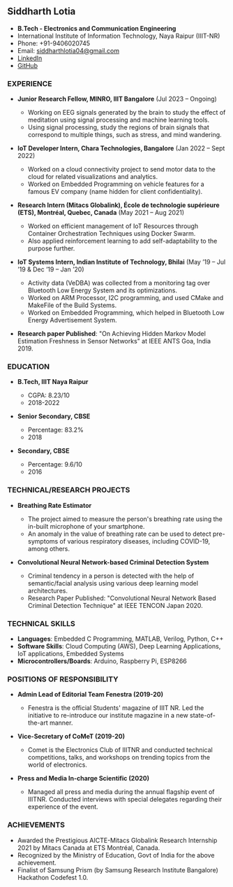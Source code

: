 
## Siddharth Lotia
- **B.Tech - Electronics and Communication Engineering**
- International Institute of Information Technology, Naya Raipur (IIIT-NR)
- Phone: +91-9406020745
- Email: siddharthlotia04@gmail.com
- [LinkedIn](https://www.linkedin.com/in/siddharth-lotia04/)
- [GitHub](https://github.com/Sidlotia)

### EXPERIENCE
- **Junior Research Fellow, MINRO, IIIT Bangalore** (Jul 2023 – Ongoing)
  - Working on EEG signals generated by the brain to study the effect of meditation using signal processing and machine learning tools.
  - Using signal processing, study the regions of brain signals that correspond to multiple things, such as stress, and mind wandering.

- **IoT Developer Intern, Chara Technologies, Bangalore** (Jan 2022 – Sept 2022)
  - Worked on a cloud connectivity project to send motor data to the cloud for related visualizations and analytics.
  - Worked on Embedded Programming on vehicle features for a famous EV company (name hidden for client confidentiality).

- **Research Intern (Mitacs Globalink), École de technologie supérieure (ETS), Montréal, Quebec, Canada** (May 2021 – Aug 2021)
  - Worked on efficient management of IoT Resources through Container Orchestration Techniques using Docker Swarm.
  - Also applied reinforcement learning to add self-adaptability to the purpose further.

- **IoT Systems Intern, Indian Institute of Technology, Bhilai** (May ’19 – Jul ’19 & Dec ’19 – Jan ’20)
  - Activity data (VeDBA) was collected from a monitoring tag over Bluetooth Low Energy System and its optimizations.
  - Worked on ARM Processor, I2C programming, and used CMake and MakeFile of the Build Systems.
  - Worked on Embedded Programming, which helped in Bluetooth Low Energy Advertisement System.

- **Research paper Published**: "On Achieving Hidden Markov Model Estimation Freshness in Sensor Networks" at IEEE ANTS Goa, India 2019.

### EDUCATION
- **B.Tech, IIIT Naya Raipur**
  - CGPA: 8.23/10
  - 2018-2022

- **Senior Secondary, CBSE**
  - Percentage: 83.2%
  - 2018

- **Secondary, CBSE**
  - Percentage: 9.6/10
  - 2016

### TECHNICAL/RESEARCH PROJECTS
- **Breathing Rate Estimator**
  - The project aimed to measure the person's breathing rate using the in-built microphone of your smartphone.
  - An anomaly in the value of breathing rate can be used to detect pre-symptoms of various respiratory diseases, including COVID-19, among others.

- **Convolutional Neural Network-based Criminal Detection System**
  - Criminal tendency in a person is detected with the help of semantic/facial analysis using various deep learning model architectures.
  - Research Paper Published: "Convolutional Neural Network Based Criminal Detection Technique" at IEEE TENCON Japan 2020.

### TECHNICAL SKILLS
- **Languages**: Embedded C Programming, MATLAB, Verilog, Python, C++
- **Software Skills**: Cloud Computing (AWS), Deep Learning Applications, IoT applications, Embedded Systems
- **Microcontrollers/Boards**: Arduino, Raspberry Pi, ESP8266

### POSITIONS OF RESPONSIBILITY
- **Admin Lead of Editorial Team Fenestra (2019-20)**
  - Fenestra is the official Students' magazine of IIIT NR. Led the initiative to re-introduce our institute magazine in a new state-of-the-art manner.

- **Vice-Secretary of CoMeT (2019-20)**
  - Comet is the Electronics Club of IIITNR and conducted technical competitions, talks, and workshops on trending topics from the world of electronics.

- **Press and Media In-charge Scientific (2020)**
  - Managed all press and media during the annual flagship event of IIITNR. Conducted interviews with special delegates regarding their experience of the event.

### ACHIEVEMENTS
- Awarded the Prestigious AICTE-Mitacs Globalink Research Internship 2021 by Mitacs Canada at ETS Montréal, Canada.
- Recognized by the Ministry of Education, Govt of India for the above achievement.
- Finalist of Samsung Prism (by Samsung Research Institute Bangalore) Hackathon Codefest 1.0.

